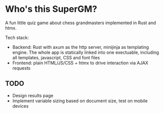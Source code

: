 # Who's this SuperGM?

A fun little quiz game about chess grandmasters implemented in Rust and htmx.

Tech stack:
- Backend: Rust with axum as the http server, minijinja as templating engine. The whole app is statically linked into one exectuable, including all templates, javascript, CSS and font files
- Frontend: plain HTML/JS/CSS + htmx to drive interaction via AJAX requests

## TODO

- Design results page
- Implement variable sizing based on document size, test on mobile devices
